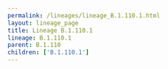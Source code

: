 ```yaml
---
permalink: /lineages/lineage_B.1.110.1.html
layout: lineage_page
title: Lineage B.1.110.1
lineage: B.1.110.1
parent: B.1.110
children: ['B.1.110.1']
---
```

